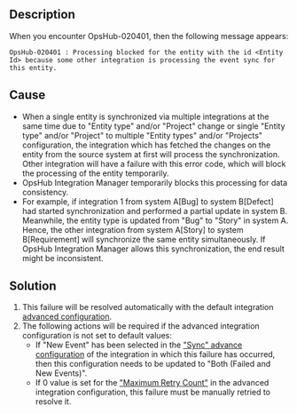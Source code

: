 ## Description

When you encounter OpsHub-020401, then the following message appears:

`OpsHub-020401 : Processing blocked for the entity with the id <Entity Id> because some other integration is processing the event sync for this entity.`

## Cause
* When a single entity is synchronized via multiple integrations at the same time due to "Entity type" and/or "Project" change or single "Entity type" and/or "Project" to multiple "Entity types" and/or "Projects" configuration, the integration which has fetched the changes on the entity from the source system at first will process the synchronization. Other integration will have a failure with this error code, which will block the processing of the entity temporarily.
* OpsHub Integration Manager temporarily blocks this processing for data consistency.
* For example, if integration 1 from system A\[Bug] to system B\[Defect] had started synchronization and performed a partial update in system B. Meanwhile, the entity type is updated from "Bug" to "Story" in system A. Hence, the other integration from system A\[Story] to system B\[Requirement] will synchronize the same entity simultaneously. If OpsHub Integration Manager allows this synchronization, the end result might be inconsistent.

## Solution
1. This failure will be resolved automatically with the default integration [advanced configuration](../../../../integrate/integration-configuration.md#advance-settings).
2. The following actions will be required if the advanced integration configuration is not set to default values:  
   - If "New Event" has been selected in the ["Sync" advance configuration](../../../../integrate/integration-configuration#sync-new-failed-or-both-events) of the integration in which this failure has occurred, then this configuration needs to be updated to "Both (Failed and New Events)".  
   - If 0 value is set for the ["Maximum Retry Count"](../../../../integrate/integration-configuration#maximum-retry-count) in the advanced integration configuration, this failure must be manually retried to resolve it.
